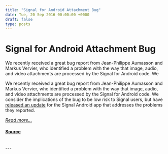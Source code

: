 ```yaml
---
title: "Signal for Android Attachment Bug"
date: Tue, 20 Sep 2016 00:00:00 +0000
draft: false
type: posts
---
```

# Signal for Android Attachment Bug





 We recently received a great bug report from Jean-Philippe Aumasson and Markus Vervier, who identified a problem with the way that image, audio, and video attachments are processed by the Signal for Android code. We

We recently received a great bug report from Jean-Philippe Aumasson and Markus Vervier, who identified a problem with the way that image, audio, and video attachments are processed by the Signal for Android code. We consider the implications of the bug to be low risk to Signal users, but have [released an update](https://play.google.com/store/apps/details?id=org.thoughtcrime.securesms) for the Signal Android app that addresses the problems they reported.

[_Read more..._](https://signal.org/blog/signal-android-attachment-bug/)

#### [Source](https://signal.org/blog/signal-android-attachment-bug/)

<br/>
---
